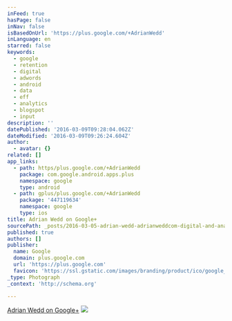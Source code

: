 ```yaml
---
inFeed: true
hasPage: false
inNav: false
isBasedOnUrl: 'https://plus.google.com/+AdrianWedd'
inLanguage: en
starred: false
keywords:
  - google
  - retention
  - digital
  - adwords
  - android
  - data
  - eff
  - analytics
  - blogspot
  - input
description: ''
datePublished: '2016-03-09T09:28:04.062Z'
dateModified: '2016-03-09T09:26:24.604Z'
author:
  - avatar: {}
related: []
app_links:
  - path: https/plus.google.com/+AdrianWedd
    package: com.google.android.apps.plus
    namespace: google
    type: android
  - path: gplus/plus.google.com/+AdrianWedd
    package: '447119634'
    namespace: google
    type: ios
title: Adrian Wedd on Google+
sourcePath: _posts/2016-03-05-adrian-wedd-adrianweddcom-digital-and-analytics-at-digi.md
published: true
authors: []
publisher:
  name: Google
  domain: plus.google.com
  url: 'https://plus.google.com'
  favicon: 'https://ssl.gstatic.com/images/branding/product/ico/google_plus_alldp.ico'
_type: Photograph
_context: 'http://schema.org'

---
```

[Adrian Wedd on Google+][0]
![](https://s3-us-west-2.amazonaws.com/the-grid-img/p/16a444ce56e4b1895eb2955e1b83c31177bfd674.png)

[0]: https://plus.google.com/+AdrianWedd